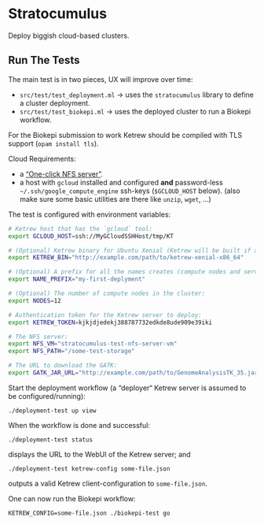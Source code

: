 Stratocumulus
=============

Deploy biggish cloud-based clusters.

Run The Tests
-------------

The main test is in two pieces, UX will improve over time:

- `src/test/test_deployment.ml` → uses the `stratocumulus` library to define a
  cluster deployment.
- `src/test/test_biokepi.ml` → uses the deployed cluster to run a Biokepi
  workflow.

For the Biokepi submission to work Ketrew should be compiled with TLS support
(`opam install tls`).

Cloud Requirements:

- a [“One-click NFS server”](https://cloud.google.com/launcher/docs/single-node-fileserver).
- a host with `gcloud` installed and configured **and** password-less
  `~/.ssh/google_compute_engine` ssh-keys (`$GCLOUD_HOST` below).
  (also make sure some basic utilities are there like `unzip`, `wget`, …)

The test is configured with environment variables:

```sh
# Ketrew host that has the `gcloud` tool:
export GCLOUD_HOST=ssh://MyGCloudSSHHost/tmp/KT

# (Optional) Ketrew binary for Ubuntu Xenial (Ketrew will be built if absent).
export KETREW_BIN="http://example.com/path/to/ketrew-xenial-x86_64"

# (Optional) A prefix for all the names creates (compute nodes and servers):
export NAME_PREFIX="my-first-deplyment"

# (Optional) The number of compute nodes in the cluster:
export NODES=12

# Authentication token for the Ketrew server to deploy:
export KETREW_TOKEN=kjkjdjedekj388787732edkde8ude909e39iki

# The NFS server:
export NFS_VM="stratocumulus-test-nfs-server-vm"
export NFS_PATH="/some-test-storage"

# The URL to download the GATK:
export GATK_JAR_URL="http://example.com/path/to/GenomeAnalysisTK_35.jar"
```

Start the deployment workflow (a “deployer“ Ketrew server is assumed to be
configured/running):

    ./deployment-test up view

When the workflow is done and successful:

    ./deployment-test status

displays the URL to the WebUI of the Ketrew server; and

    ./deployment-test ketrew-config some-file.json

outputs a valid Ketrew client-configuration to `some-file.json`.

One can now run the Biokepi workflow:

    KETREW_CONFIG=some-file.json ./biokepi-test go
